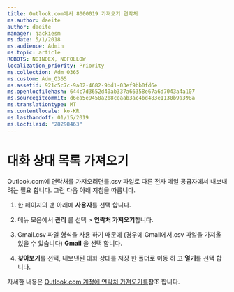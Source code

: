 ```yaml
---
title: Outlook.com에서 8000019 가져오기 연락처
ms.author: daeite
author: daeite
manager: jackiesm
ms.date: 5/1/2018
ms.audience: Admin
ms.topic: article
ROBOTS: NOINDEX, NOFOLLOW
localization_priority: Priority
ms.collection: Adm_O365
ms.custom: Adm_O365
ms.assetid: 921c5c7c-9a02-4682-9bd1-03ef9bb0fd6e
ms.openlocfilehash: 644c7d3652d40ab337a66358e67a6d7043a4a107
ms.sourcegitcommit: d6ea5e9458a2b8ceaab3ac4bd483e1130b9a398a
ms.translationtype: MT
ms.contentlocale: ko-KR
ms.lasthandoff: 01/15/2019
ms.locfileid: "28298463"
---
```

# <a name="import-contacts"></a>대화 상대 목록 가져오기

Outlook.com에 연락처를 가져오려면를.csv 파일로 다른 전자 메일 공급자에서 내보내려는 필요 합니다. 그런 다음 아래 지침을 따릅니다.
  
1. 한 페이지의 맨 아래에 **사용자**를 선택 합니다. 
    
2. 메뉴 모음에서 **관리** 를 선택 \> **연락처 가져오기**합니다. 
    
3. Gmail.csv 파일 형식을 사용 하기 때문에 (경우에 Gmail에서.csv 파일을 가져올 있을 수 있습니다) **Gmail** 을 선택 합니다. 
    
4. **찾아보기**를 선택, 내보낸된 대화 상대를 저장 한 폴더로 이동 하 고 **열기**를 선택 합니다. 
    
자세한 내용은 [Outlook.com 계정에 연락처 가져오기를](https://go.microsoft.com/fwlink/p/?linkid=873136)참조 합니다.
  

